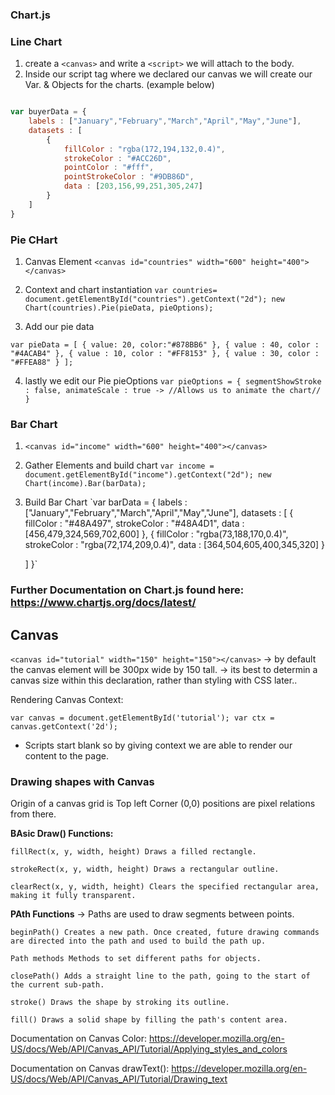 ### Chart.js


### **Line Chart**
1. create a `<canvas>` and write a `<script>` we will attach to the body. 
2. Inside our script tag where we declared our canvas we will create our Var. & Objects for the charts. (example below)
``` javaScript

var buyerData = {
	labels : ["January","February","March","April","May","June"],
	datasets : [
		{
			fillColor : "rgba(172,194,132,0.4)",
			strokeColor : "#ACC26D",
			pointColor : "#fff",
			pointStrokeColor : "#9DB86D",
			data : [203,156,99,251,305,247]
		}
	]
}

```

### **Pie CHart**
1. Canvas Element
`<canvas id="countries" width="600" height="400"></canvas>`

2. Context and chart instantiation
`var countries= document.getElementById("countries").getContext("2d");
new Chart(countries).Pie(pieData, pieOptions);`

3.  Add our pie data

`var pieData = [
	{
		value: 20,
		color:"#878BB6"
	},
	{
		value : 40,
		color : "#4ACAB4"
	},
	{
		value : 10,
		color : "#FF8153"
	},
	{
		value : 30,
		color : "#FFEA88"
	}
];`

4. lastly we edit our Pie pieOptions
`var pieOptions = {
	segmentShowStroke : false,
	animateScale : true -> //Allows us to animate the chart//
}`

### **Bar Chart**

1. `<canvas id="income" width="600" height="400"></canvas>`

2. Gather Elements and build chart
`var income = document.getElementById("income").getContext("2d");
new Chart(income).Bar(barData);`

3. Build Bar Chart 
`var barData = {
	labels : ["January","February","March","April","May","June"],
	datasets : [
		{
			fillColor : "#48A497",
			strokeColor : "#48A4D1",
			data : [456,479,324,569,702,600]
		},
		{
			fillColor : "rgba(73,188,170,0.4)",
			strokeColor : "rgba(72,174,209,0.4)",
			data : [364,504,605,400,345,320]
		}

	]
}`

### Further Documentation on Chart.js found here: https://www.chartjs.org/docs/latest/


## Canvas 

`<canvas id="tutorial" width="150" height="150"></canvas>`
-> by default the canvas element will be 300px wide by 150 tall. 
-> its best to determin a canvas size within this declaration, rather than styling with CSS later..


Rendering Canvas Context: 

`var canvas = document.getElementById('tutorial');
var ctx = canvas.getContext('2d');`

- Scripts start blank so by giving context we are able to render our content to the page. 

### Drawing shapes with Canvas

Origin of a canvas grid is Top left Corner (0,0) positions are pixel relations from there. 

**BAsic Draw() Functions:**

`fillRect(x, y, width, height)
Draws a filled rectangle.`

`strokeRect(x, y, width, height)
Draws a rectangular outline.`

`clearRect(x, y, width, height)
Clears the specified rectangular area, making it fully transparent.`

**PAth Functions**
-> Paths are used to draw segments between points. 

`beginPath()
Creates a new path. Once created, future drawing commands are directed into the path and used to build the path up.`

`Path methods
Methods to set different paths for objects.`

`closePath()
Adds a straight line to the path, going to the start of the current sub-path.`

`stroke()
Draws the shape by stroking its outline.`

`fill()
Draws a solid shape by filling the path's content area.`

Documentation on Canvas Color: https://developer.mozilla.org/en-US/docs/Web/API/Canvas_API/Tutorial/Applying_styles_and_colors

Documentation on Canvas drawText(): https://developer.mozilla.org/en-US/docs/Web/API/Canvas_API/Tutorial/Drawing_text

